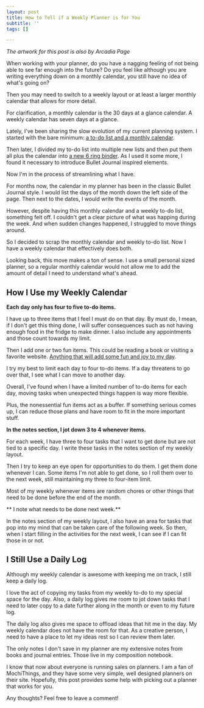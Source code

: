 ```yaml
---
layout: post
title: How to Tell if a Weekly Planner is for You
subtitle: ''
tags: []

---
```

_The artwork for this post is also by Arcadia Page_

When working with your planner, do you have a nagging feeling of not being able to see far enough into the future? Do you feel like although you are writing everything down on a monthly calendar, you still have no idea of what's going on?

Then you may need to switch to a weekly layout or at least a larger monthly calendar that allows for more detail.

For clarification, a monthly calendar is the 30 days at a glance calendar. A weekly calendar has seven days at a glance.

Lately, I've been sharing the slow evolution of my current planning system. I started with the bare minimum:  [a to-do list and a monthly calendar](https://arcadiapage.com/2020-08-28-how-to-plan-when-life-is-chaotic/).

Then later, I divided my to-do list into multiple new lists and then put them all plus the calendar into [a new 6 ring binder](https://arcadiapage.com/2020-09-19-how-to-build-a-planner-from-scratch/). As I used it some more, I found it necessary to introduce Bullet Journal inspired elements.

Now I'm in the process of streamlining what I have.

For months now, the calendar in my planner has been in the classic Bullet Journal style. I would list the days of the month down the left side of the page. Then next to the dates, I would write the events of the month.

However, despite having this monthly calendar and a weekly to-do list, something felt off. I couldn't get a clear picture of what was happing during the week. And when sudden changes happened, I struggled to move things around.

So I decided to scrap the monthly calendar and weekly to-do list. Now I have a weekly calendar that effectively does both.

Looking back, this move makes a ton of sense. I use a small personal sized planner, so a regular monthly calendar would not allow me to add the amount of detail I need to understand what's ahead.

## How I Use my Weekly Calendar

**Each day only has four to five to-do items.**

I have up to three items that I feel I must do on that day. By must do, I mean, if I don't get this thing done, I will suffer consequences such as not having enough food in the fridge to make dinner. I also include any appointments and those count towards my limit.

Then I add one or two fun items. This could be reading a book or visiting a favorite website. [Anything that will add some fun and joy to my day](https://arcadiapage.com/2020-11-30-3-lists-that-have-improved-my-wellbeing-as-an-infp/).

I try my best to limit each day to four to-do items. If a day threatens to go over that, I see what I can move to another day.

Overall, I've found when I have a limited number of to-do items for each day, moving tasks when unexpected things happen is way more flexible.

Plus, the nonessential fun items act as a buffer. If something serious comes up, I can reduce those plans and have room to fit in the more important stuff.

**In the notes section, I jot down 3 to 4 whenever items.**

For each week, I have three to four tasks that I want to get done but are not tied to a specific day. I write these tasks in the notes section of my weekly layout.

Then I try to keep an eye open for opportunities to do them. I get them done whenever I can. Some items I'm not able to get done, so I roll them over to the next week, still maintaining my three to four-item limit.

Most of my weekly whenever items are random chores or other things that need to be done before the end of the month.

** I note what needs to be done next week.**

In the notes section of my weekly layout, I also have an area for tasks that pop into my mind that can be taken care of the following week. So then, when I start filling in the activities for the next week, I can see if I can fit those in or not.

## I Still Use a Daily Log

Although my weekly calendar is awesome with keeping me on track, I still keep a daily log.

I love the act of copying my tasks from my weekly to-do to my special space for the day.  Also, a daily log gives me room to jot down tasks that I need to later copy to a date further along in the month or even to my future log.

The daily log also gives me space to offload ideas that hit me in the day. My weekly calendar does not have the room for that. As a creative person, I need to have a place to let my ideas rest so I can review them later.

The only notes I don't save in my planner are my extensive notes from books and journal entries. Those live in my composition notebook.

I know that now about everyone is running sales on planners. I am a fan of MochiThings, and they have some very simple, well designed planners on their site. Hopefully, this post provides some help with picking out a planner that works for you.

Any thoughts? Feel free to leave a comment!